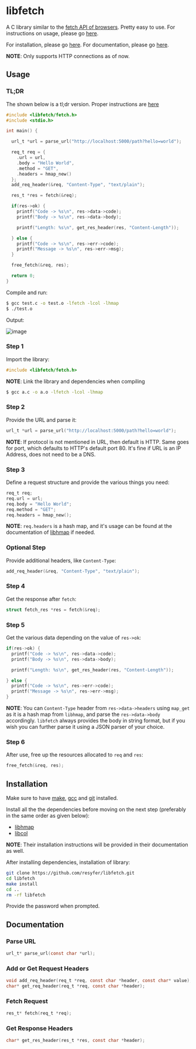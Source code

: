 # libfetch

A C library similar to the [fetch API of browsers](https://developer.mozilla.org/en-US/docs/Web/API/Fetch_API). Pretty easy to use. For instructions on usage, please go [here](#usage).

For installation, please go [here](#installation). For documentation, please go [here](#documentation).

**NOTE**: Only supports HTTP connections as of now.

## Usage

### TL;DR

The shown below is a tl;dr version. Proper instructions are [here](#step-1)

```c
#include <libfetch/fetch.h>
#include <stdio.h>

int main() {

  url_t *url = parse_url("http://localhost:5000/path?hello=world");

  req_t req = {
    .url = url,
    .body = "Hello World",
    .method = "GET",
    .headers = hmap_new()
  };
  add_req_header(&req, "Content-Type", "text/plain");

  res_t *res = fetch(&req);

  if(res->ok) {
    printf("Code -> %s\n", res->data->code);
    printf("Body -> %s\n", res->data->body);

    printf("Length: %s\n", get_res_header(res, "Content-Length"));

  } else {
    printf("Code -> %s\n", res->err->code);
    printf("Message -> %s\n", res->err->msg);
  }

  free_fetch(&req, res);

  return 0;
}
```

Compile and run:

```bash
$ gcc test.c -o test.o -lfetch -lcol -lhmap
$ ./test.o
```

Output:

![image](https://user-images.githubusercontent.com/74897008/210010102-0802c7a0-e322-4679-8f11-2435d4e8f93d.png)

### Step 1

Import the library:

```c
#include <libfetch/fetch.h>
```

**NOTE**: Link the library and dependencies when compiling

```bash
$ gcc a.c -o a.o -lfetch -lcol -lhmap
```

### Step 2

Provide the URL and parse it:

```c
url_t *url = parse_url("http://localhost:5000/path?hello=world");
```

**NOTE**: If protocol is not mentioned in URL, then default is HTTP. Same goes for port, which defaults to HTTP's default port 80. It's fine if URL is an IP Address, does not need to be a DNS.

### Step 3

Define a request structure and provide the various things you need:

```c
req_t req;
req.url = url;
req.body = "Hello World";
req.method = "GET";
req.headers = hmap_new();
```

**NOTE**: `req.headers` is a hash map, and it's usage can be found at the documentation of [libhmap](https://github.com/resyfer/libhmap.git) if needed.

### Optional Step

Provide additional headers, like `Content-Type`:

```c
add_req_header(&req, "Content-Type", "text/plain");
```

### Step 4

Get the response after `fetch`:

```c
struct fetch_res *res = fetch(&req);
```

### Step 5

Get the various data depending on the value of `res->ok`:

```c
if(res->ok) {
  printf("Code -> %s\n", res->data->code);
  printf("Body -> %s\n", res->data->body);

  printf("Length: %s\n", get_res_header(res, "Content-Length"));

} else {
  printf("Code -> %s\n", res->err->code);
  printf("Message -> %s\n", res->err->msg);
}
```

**NOTE**: You can `Content-Type` header from `res->data->headers` using `map_get` as it is a hash map from `libhmap`, and parse the `res->data->body` accordingly. `libfetch` always provides the body in string format, but if you wish you can further parse it using a JSON parser of your choice.

### Step 6

After use, free up the resources allocated to `req` and `res`:

```c
free_fetch(&req, res);
```

## Installation

Make sure to have [make](https://www.gnu.org/software/make/), [gcc](https://www.gnu.org/software/gcc/) and [git](https://git-scm.com/) installed.

Install all the the dependencies before moving on the next step (preferably in the same order as given below):

- [libhmap](https://github.com/resyfer/libhmap.git)
- [libcol](https://github.com/resyfer/libcol.git)

**NOTE**: Their installation instructions will be provided in their documentation as well.

After installing dependencies, installation of library:

```bash
git clone https://github.com/resyfer/libfetch.git
cd libfetch
make install
cd ..
rm -rf libfetch
```

Provide the password when prompted.

## Documentation

### Parse URL
```c
url_t* parse_url(const char *url);
```

### Add or Get Request Headers
```c
void add_req_header(req_t *req, const char *header, const char* value);
char* get_req_header(req_t *req, const char *header);
```

### Fetch Request
```c
res_t* fetch(req_t *req);
```

### Get Response Headers
```c
char* get_res_header(res_t *res, const char *header);
```
